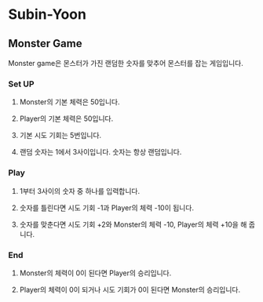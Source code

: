 # Subin-Yoon

## Monster Game

Monster game은 몬스터가 가진 랜덤한 숫자를 맞추어 몬스터를 잡는 게임입니다.


### Set UP

1. Monster의 기본 체력은 50입니다.

2. Player의 기본 체력은 50입니다. 

3. 기본 시도 기회는 5번입니다. 

4. 랜덤 숫자는 1에서 3사이입니다. 숫자는 항상 랜덤입니다.

### Play

1.  1부터 3사이의 숫자 중 하나를 입력합니다.
   
2. 숫자를 틀린다면 시도 기회 -1과 Player의 체력 -10이 됩니다.

3. 숫자를 맞춘다면 시도 기회 +2와 Monster의 체력 -10, Player의 체력 +10을 해 줍니다.

### End

1. Monster의 체력이 0이 된다면 Player의 승리입니다.

2. Player의 체력이 0이 되거나 시도 기회가 0이 된다면 Monster의 승리입니다.
